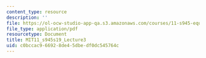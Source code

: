 ```yaml
---
content_type: resource
description: ''
file: https://ol-ocw-studio-app-qa.s3.amazonaws.com/courses/11-s945-equity-inclusion-local-policy-driven-strategies-for-economic-development-the-just-city-spring-2019/c0bccac966928de45dbedf0dc545764c_MIT11_s945s19_Lecture3.pdf
file_type: application/pdf
resourcetype: Document
title: MIT11_s945s19_Lecture3
uid: c0bccac9-6692-8de4-5dbe-df0dc545764c
---
```

